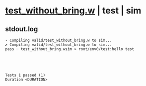 # [test_without_bring.w](../../../../examples/tests/valid/test_without_bring.w) | test | sim

## stdout.log
```log
- Compiling valid/test_without_bring.w to sim...
✔ Compiling valid/test_without_bring.w to sim...
pass ─ test_without_bring.wsim » root/env0/test:hello test
 




Tests 1 passed (1) 
Duration <DURATION>

```

